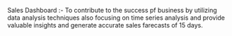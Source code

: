 Sales Dashboard :- 
To contribute to the success pf business by utilizing data analysis techniques also focusing on time series analysis and provide valuable insights and generate accurate sales farecasts of 15 days. 

